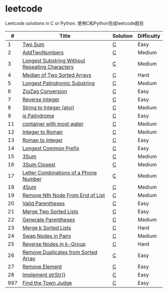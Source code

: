 # leetcode
Leetcode solutions in C or Python.
使用C和Python完成leetcode题目

| # | Title | Solution | Difficulty |
|---| ----- | -------- | ---------- |
|1|[Two Sum](https://leetcode.com/problems/two-sum/)|[C](./algorithms/twoSum/twoSum.cpp)|Easy|
|2|[AddTwoNumbers](https://leetcode.com/problems/add-two-numbers/)|[C](./algorithms/AddTwoNumbers/AddTwoNumbers.cpp)|Medium|
|3|[Longest Substring Without Repeating Characters](https://leetcode.com/problems/longest-substring-without-repeating-characters/)| [C](./algorithms/longestSubstringWithoutRepeatingCharacters/longestSubstringWithoutRepeatingCharacters.cpp)|Medium|
|4|[Median of Two Sorted Arrays](https://leetcode.com/problems/median-of-two-sorted-arrays/)|[C](./algorithms/MedianOfTwoSortedArrays/MedianOfTwoSortedArrays.cpp)|Hard|
|5|[Longest Palindromic Substring](https://leetcode.com/problems/longest-palindromic-substring/)|[C](./algorithms/longestPalindromicSubstring/longestPalindromicSubstring.cpp)|Medium|
|6|[ZigZag Conversion](https://leetcode.com/problems/zigzag-conversion/)|[C](./algorithms/zigZagConversion/zigZagConversion.cpp)|Easy|
|7|[Reverse Integer](https://leetcode.com/problems/reverse-integer/)|[C](./algorithms/ReverseInteger/ReverseInteger.cpp)|Easy|
|8|[String to Integer (atoi)](https://leetcode.com/problems/string-to-integer-atoi/)|[C](./algorithms/StringtoIntegeratoi/StringtoIntegeratoi.cpp)|Medium|
|9|[is Palindrome](https://leetcode.com/problems/palindrome-number/)|[C](./algorithms/PalindromeNumber/PalindromeNumber.cpp)|Easy|
|11|[container with most water](https://leetcode.com/problems/container-with-most-water/)|[C](./algorithms/ContainerWithMostWater/ContainerWithMostWater.cpp)|Medium|
|12|[Integer to Roman](https://leetcode.com/problems/integer-to-roman/)|[C](./algorithms/IntegertoRoman/IntegertoRoman.cpp)|Medium|
|13|[Roman to Integer](https://leetcode.com/problems/roman-to-integer/)|[C](./algorithms/romanToInteger/romanToInteger.cpp)|Easy|
|14|[Longest Common Prefix](https://leetcode.com/problems/longest-common-prefix/)|[C](./algorithms/longestCommonPrefix/longestCommonPrefix.cpp)|Easy|
|15|[3Sum](https://leetcode.com/problems/3sum/)|[C](./algorithms/3Sum/3Sum.cpp)|Medium|
|16|[3Sum Closest](https://leetcode.com/problems/3sum-closest/)|[C](./algorithms/3SumClosest/3SumClosest.cpp)|Medium|
|17|[Letter Combinations of a Phone Number](https://leetcode.com/problems/letter-combinations-of-a-phone-number/)|[C](./algorithms/letterCombinationsOfAPhoneNumber/letterCombinationsOfAPhoneNumber.cpp)|Medium|
|18|[4Sum]( https://leetcode.com/problems/4sum/)|[C](./algorithms/4Sum/4Sum.cpp)|Medium|
|19|[Remove Nth Node From End of List](https://leetcode.com/problems/remove-nth-node-from-end-of-list/)|[C](./algorithms/removeNthFromEnd/removeNthFromEnd.cpp)|Medium|
|20|[Valid Parentheses](https://leetcode.com/problems/valid-parentheses/)|[C](./algorithms/validParentheses/validParentheses.cpp)|Easy|
|21|[Merge Two Sorted Lists](https://leetcode.com/problems/merge-two-sorted-lists/)|[C](./algorithms/MergeTwoSortedLists/MergeTwoSortedLists.cpp)|Easy|
|22|[Generate Parentheses](https://leetcode.com/problems/generate-parentheses/)|[C](./algorithms/GenerateParenthese/GenerateParenthese.cpp)|Medium|
|23|[Merge k Sorted Lists](https://leetcode.com/problems/merge-k-sorted-lists/)|[C](./algorithms/MergekSortedLists/MergekSortedLists.cpp)|Hard|
|24|[Swap Nodes in Pairs](https://leetcode.com/problems/swap-nodes-in-pairs/)|[C](./algorithms/swapPairs/swapPairs.cpp)|Medium|
|25|[Reverse Nodes in k-Group](https://leetcode.com/problems/reverse-nodes-in-k-group/)|[C](./algorithms/reverseKGroup/reverseKGroup.cpp)|Hard|
|26|[Remove Duplicates from Sorted Array](https://leetcode.com/problems/remove-duplicates-from-sorted-array/)|[C](./algorithms/removeDuplicates/removeDuplicates.cpp)|Easy|
|27|[Remove Element](https://leetcode.com/problems/remove-element/)|[C](./algorithms/removeElement/removeElement.cpp)|Easy|
|28|[Implement strStr()](https://leetcode.com/problems/remove-element/)|[C](./algorithms/ImplementstrStr/ImplementstrStr.cpp)|Easy|
|997|[Find the Town Judge](https://leetcode.com/problems/implement-strstr/)|[C](./algorithms/FindtheTownJudge/FindtheTownJudge.cpp)|Easy|

